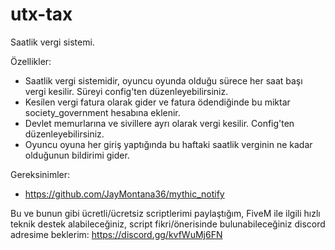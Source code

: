 # utx-tax
Saatlik vergi sistemi.

Özellikler:
- Saatlik vergi sistemidir, oyuncu oyunda olduğu sürece her saat başı vergi kesilir. Süreyi config'ten düzenleyebilirsiniz.
- Kesilen vergi fatura olarak gider ve fatura ödendiğinde bu miktar society_government hesabına eklenir.
- Devlet memurlarına ve sivillere ayrı olarak vergi kesilir. Config'ten düzenleyebilirsiniz.
- Oyuncu oyuna her giriş yaptığında bu haftaki saatlik verginin ne kadar olduğunun bildirimi gider.

Gereksinimler:
- https://github.com/JayMontana36/mythic_notify

Bu ve bunun gibi ücretli/ücretsiz scriptlerimi paylaştığım, FiveM ile ilgili hızlı teknik destek alabileceğiniz, script fikri/önerisinde bulunabileceğiniz discord adresime beklerim: https://discord.gg/kvfWuMj6FN
